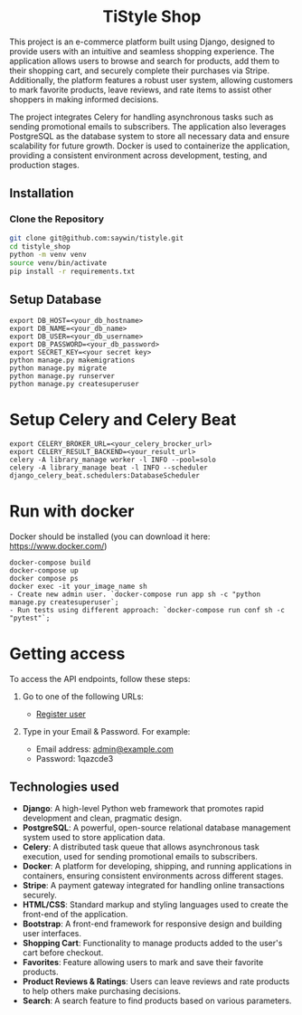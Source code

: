 <h1 align="center">TiStyle Shop</h1>


This project is an e-commerce platform built using Django, designed to provide users with an intuitive and seamless shopping experience. The application allows users to browse and search for products, add them to their shopping cart, and securely complete their purchases via Stripe. Additionally, the platform features a robust user system, allowing customers to mark favorite products, leave reviews, and rate items to assist other shoppers in making informed decisions.

The project integrates Celery for handling asynchronous tasks such as sending promotional emails to subscribers. The application also leverages PostgreSQL as the database system to store all necessary data and ensure scalability for future growth. Docker is used to containerize the application, providing a consistent environment across development, testing, and production stages.

## Installation

### Clone the Repository

```bash
git clone git@github.com:saywin/tistyle.git
cd tistyle_shop
python -m venv venv
source venv/bin/activate
pip install -r requirements.txt
```

## Setup Database

```
export DB_HOST=<your_db_hostname>
export DB_NAME=<your_db_name>
export DB_USER=<your_db_username>
export DB_PASSWORD=<your_db_password>
export SECRET_KEY=<your secret key>
python manage.py makemigrations
python manage.py migrate
python manage.py runserver
python manage.py createsuperuser
```

# Setup Celery and Celery Beat
```
export CELERY_BROKER_URL=<your_celery_brocker_url>
export CELERY_RESULT_BACKEND=<your_result_url>
celery -A library_manage worker -l INFO --pool=solo
celery -A library_manage beat -l INFO --scheduler django_celery_beat.schedulers:DatabaseScheduler
```

# Run with docker

Docker should be installed (you can download it here: https://www.docker.com/)

```shell
docker-compose build
docker-compose up
docker compose ps
docker exec -it your_image_name sh
- Create new admin user. `docker-compose run app sh -c "python manage.py createsuperuser`;
- Run tests using different approach: `docker-compose run conf sh -c "pytest"`;
```

# Getting access

To access the API endpoints, follow these steps:

1. Go to one of the following URLs:
   - [Register user](http://127.0.0.1:8000/users/registration/)

2. Type in your Email & Password. For example:
   - Email address: admin@example.com
   - Password: 1qazcde3

## Technologies used

- **Django**: A high-level Python web framework that promotes rapid development and clean, pragmatic design.
- **PostgreSQL**: A powerful, open-source relational database management system used to store application data.
- **Celery**: A distributed task queue that allows asynchronous task execution, used for sending promotional emails to subscribers.
- **Docker**: A platform for developing, shipping, and running applications in containers, ensuring consistent environments across different stages.
- **Stripe**: A payment gateway integrated for handling online transactions securely.
- **HTML/CSS**: Standard markup and styling languages used to create the front-end of the application.
- **Bootstrap**: A front-end framework for responsive design and building user interfaces.
- **Shopping Cart**: Functionality to manage products added to the user's cart before checkout.
- **Favorites**: Feature allowing users to mark and save their favorite products.
- **Product Reviews & Ratings**: Users can leave reviews and rate products to help others make purchasing decisions.
- **Search**: A search feature to find products based on various parameters.

